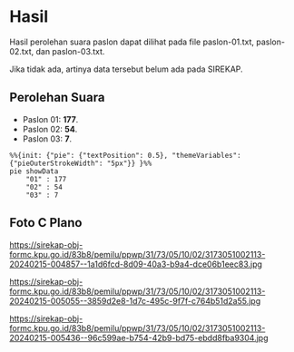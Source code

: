 # Hasil

Hasil perolehan suara paslon dapat dilihat pada file paslon-01.txt, paslon-02.txt, dan paslon-03.txt.

Jika tidak ada, artinya data tersebut belum ada pada SIREKAP.

## Perolehan Suara

 * Paslon 01: **177**.
 * Paslon 02: **54**.
 * Paslon 03: **7**.

```mermaid
%%{init: {"pie": {"textPosition": 0.5}, "themeVariables": {"pieOuterStrokeWidth": "5px"}} }%%
pie showData
    "01" : 177
    "02" : 54
    "03" : 7
```
## Foto C Plano

https://sirekap-obj-formc.kpu.go.id/83b8/pemilu/ppwp/31/73/05/10/02/3173051002113-20240215-004857--1a1d6fcd-8d09-40a3-b9a4-dce06b1eec83.jpg

https://sirekap-obj-formc.kpu.go.id/83b8/pemilu/ppwp/31/73/05/10/02/3173051002113-20240215-005055--3859d2e8-1d7c-495c-9f7f-c764b51d2a55.jpg

https://sirekap-obj-formc.kpu.go.id/83b8/pemilu/ppwp/31/73/05/10/02/3173051002113-20240215-005436--96c599ae-b754-42b9-bd75-ebdd8fba9304.jpg
